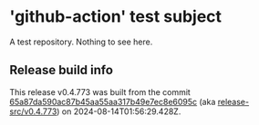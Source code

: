 # 'github-action' test subject

A test repository. Nothing to see here.


## Release build info

This release v0.4.773 was built from the commit [65a87da590ac87b45aa55aa317b49e7ec8e6095c](https://github.com/kattecon/gh-release-test-ga/tree/65a87da590ac87b45aa55aa317b49e7ec8e6095c) (aka [release-src/v0.4.773](https://github.com/kattecon/gh-release-test-ga/tree/release-src/v0.4.773)) on 2024-08-14T01:56:29.428Z.
        